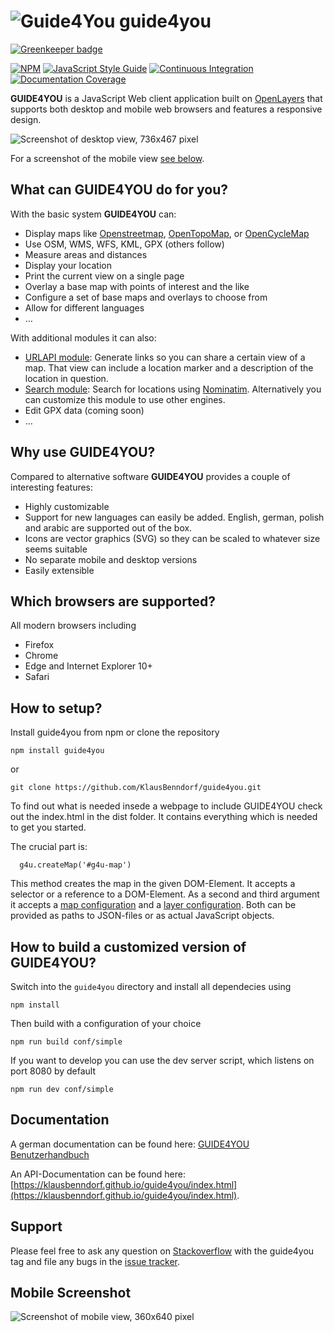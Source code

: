 # ![Guide4You](https://github.com/KlausBenndorf/guide4you/raw/master/images/g4u-logo.png) guide4you

[![Greenkeeper badge](https://badges.greenkeeper.io/KlausBenndorf/guide4you.svg)](https://greenkeeper.io/)

[![NPM](https://nodei.co/npm/guide4you.png?mini=true)](https://npmjs.org/package/guide4you)
[![JavaScript Style Guide](https://img.shields.io/badge/code%20style-standard-brightgreen.svg)](http://standardjs.com/)
[![Continuous Integration](https://travis-ci.org/KlausBenndorf/guide4you.svg?branch=master)](https://travis-ci.org/KlausBenndorf/guide4you)
[![Documentation Coverage](http://klausbenndorf.github.io/guide4you/badge.svg)](http://klausbenndorf.github.io/guide4you/index.html)

**GUIDE4YOU** is a JavaScript Web client application built on [OpenLayers](http://openlayers.org)
that supports both desktop and mobile web browsers and features a responsive design.

![Screenshot of desktop view, 736x467 pixel](https://github.com/KlausBenndorf/guide4you/raw/master/images/screenshots/desktop-736-467.png "Screenshot of desktop view, 736x467 pixel")

For a screenshot of the mobile view [see below](#mobile-screenshot).

## What can GUIDE4YOU do for you?

With the basic system **GUIDE4YOU** can:

* Display maps like [Openstreetmap](https://openstreetmap.org), [OpenTopoMap](https://opentopomap.org), or [OpenCycleMap](http://www.thunderforest.com/maps/opencyclemap/)
* Use OSM, WMS, WFS, KML, GPX (others follow)
* Measure areas and distances
* Display your location
* Print the current view on a single page
* Overlay a base map with points of interest and the like
* Configure a set of base maps and overlays to choose from
* Allow for different languages
* &hellip;

With additional modules it can also:

* [URLAPI module](https://github.com/KlausBenndorf/guide4you-module-urlapi): Generate links so you can share a certain view of a map. That view can include a location marker and a description of the location in question.
* [Search module](https://github.com/KlausBenndorf/guide4you-module-search): Search for locations using [Nominatim](https://nominatim.openstreetmap.org/). Alternatively you can customize this module to use other engines.
* Edit GPX data (coming soon)
* &hellip;

## Why use GUIDE4YOU?

Compared to alternative software **GUIDE4YOU** provides a couple of interesting features:

* Highly customizable
* Support for new languages can easily be added. English, german, polish and arabic are supported out of the box.
* Icons are vector graphics (SVG) so they can be scaled to whatever size seems suitable
* No separate mobile and desktop versions
* Easily extensible

## Which browsers are supported?

All modern browsers including
* Firefox
* Chrome
* Edge and Internet Explorer 10+
* Safari

## How to setup?

Install guide4you from npm or clone the repository

```
npm install guide4you
```
or
```
git clone https://github.com/KlausBenndorf/guide4you.git
```

To find out what is needed insede a webpage to include GUIDE4YOU check out the index.html in the dist folder. It contains everything which is needed to get you started. 

The crucial part is:
```
  g4u.createMap('#g4u-map')
```
This method creates the map in the given DOM-Element. It accepts a selector or a reference to a DOM-Element. As a second and third argument it accepts a [map configuration](https://klausbenndorf.github.io/guide4you/typedef/index.html#static-typedef-MapConfig) and a [layer configuration](https://klausbenndorf.github.io/guide4you/typedef/index.html#static-typedef-LayerConfig). Both can be provided as paths to JSON-files or as actual JavaScript objects.

## How to build a customized version of GUIDE4YOU?

Switch into the `guide4you` directory and install all dependecies using

```
npm install
```

Then build with a configuration of your choice

```
npm run build conf/simple
```

If you want to develop you can use the dev server script, which listens on port 8080 by default

```
npm run dev conf/simple
```

## Documentation

A german documentation can be found here: [GUIDE4YOU Benutzerhandbuch](https://github.com/KlausBenndorf/guide4you/wiki/GUIDE4YOU-Benutzerhandbuch)

An API-Documentation can be found here: [https://klausbenndorf.github.io/guide4you/index.html](https://klausbenndorf.github.io/guide4you/index.html).

## Support

Please feel free to ask any question on [Stackoverflow](https://stackoverflow.com) with the guide4you tag and file any bugs in the [issue tracker](https://github.com/KlausBenndorf/guide4you/issues).

## <a name="mobile-screenshot"></a>Mobile Screenshot

![Screenshot of mobile view, 360x640 pixel](https://github.com/KlausBenndorf/guide4you/raw/master/images/screenshots/mobile-360-640.png "Screenshot of mobile view, 360x640 pixel")
